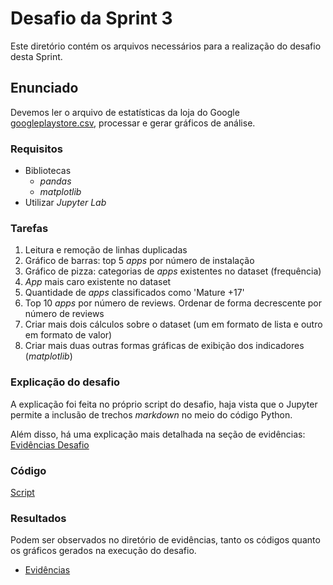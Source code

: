 # Desafio da Sprint 3
Este diretório contém os arquivos necessários para a realização do desafio desta Sprint.

## Enunciado
Devemos ler o arquivo de estatísticas da loja do Google [googleplaystore.csv](googleplaystore.csv), processar e gerar gráficos de análise.

### Requisitos
- Bibliotecas
    - *pandas*
    - *matplotlib*
- Utilizar *Jupyter Lab*

### Tarefas
1. Leitura e remoção de linhas duplicadas
2. Gráfico de barras: top 5 *apps* por número de instalação
3. Gráfico de pizza: categorias de *apps* existentes no dataset (frequência)
4. *App* mais caro existente no dataset
5. Quantidade de *apps* classificados como 'Mature +17'
6. Top 10 *apps* por número de reviews. Ordenar de forma decrescente por número de reviews
7. Criar mais dois cálculos sobre o dataset (um em formato de lista e outro em formato de valor)
8. Criar mais duas outras formas gráficas de exibição dos indicadores (*matplotlib*)


### Explicação do desafio
A explicação foi feita no próprio script do desafio, haja vista que o Jupyter permite a inclusão de trechos *markdown* no meio do código Python.

Além disso, há uma explicação mais detalhada na seção de evidências: [Evidências Desafio](../evidencias/ev_desafio/README.md)

### Código
[Script](script.IPYNB)

### Resultados
Podem ser observados no diretório de evidências, tanto os códigos quanto os gráficos gerados na execução do desafio.
- [Evidências](../evidencias/ev_desafio/)